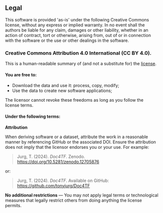 ## Legal

This software is provided 'as-is' under the following Creative Commons license, without any express or implied warranty. In no event shall the authors be liable for any claim, damages or other liability, whether in an action of contract, tort or otherwise, arising from, out of or in connection with the software or the use or other dealings in the software.

### Creative Commons Attribution 4.0 International (CC BY 4.0).
This is a human-readable summary of (and not a substitute for) the [license](http://creativecommons.org/licenses/by/4.0/).

#### You are free to:

  * Download the data and use it: process, copy, modify;
  * Use the data to create new software applications;

The licensor cannot revoke these freedoms as long as you follow the license terms.

#### Under the following terms:

**Attribution**
   
When deriving software or a dataset, attribute the work in a reasonable manner by referencing GitHub or the associated DOI. Ensure the attribution does not imply that the licensor endorses you or your use. For example:

> Jurg, T. (2024). *Doc4TF*. Zenodo. https://doi.org/10.5281/zenodo.12705876

or:

> Jurg, T. (2024). *Doc4TF*. Available on GitHub: https://github.com/tonyjurg/Doc4TF
      
**No additional restrictions** — You may not apply legal terms or technological measures that legally restrict others from doing anything the license permits.
